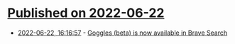 # [Published on 2022-06-22](index.md)

* [2022-06-22, 16:16:57](https://news.ycombinator.com/item?id=31837986) - [Goggles (beta) is now available in Brave Search](https://github.com/brave/goggles-quickstart)
